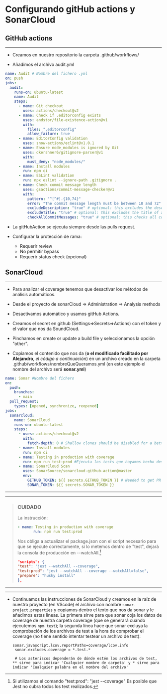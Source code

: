 # Configurando gitHub actions y SonarCloud

## GitHub actions

---

- Creamos en nuestro repositorio la carpeta .github/workflows/

- Añadimos el archivo audit.yml

```yml
name: Audit # Nombre del fichero .yml
on: push
jobs:
  audit:
    runs-on: ubuntu-latest
    name: Audit
    steps:
      - name: Git checkout
        uses: actions/checkout@v2
      - name: Check if .editorconfig exists
        uses: andstor/file-existence-action@v1
        with:
          files: ".editorconfig"
          allow_failure: true
      - name: EditorConfig validation
        uses: snow-actions/eclint@v1.0.1
      - name: Ensure node_modules is ignored by Git
        uses: dkershner6/gitignore-parser@v1
        with:
          must_deny: "node_modules/"
      - name: Install modules
        run: npm ci
      - name: ESLint validation
        run: npx eslint --ignore-path .gitignore .
      - name: Check commit message length
        uses: gsactions/commit-message-checker@v1
        with:
          pattern: "^[^#].{10,74}"
          error: "The commit message length must be between 10 and 72"
          excludeDescription: "true" # optional: this excludes the description body of a pull request
          excludeTitle: "true" # optional: this excludes the title of a pull request
          checkAllCommitMessages: "true" # optional: this checks all commits associated with a pull request
```

- La gitHubAction se ejecuta siempre desde las pulls request.

- Configurar la protección de rama:

  - Requerir review
  - No permitir bypass
  - Requerir status check (opcional)

## SonarCloud

---

- Para analizar el coverage tenemos que desactivar los métodos de análisis automáticos.

- Desde el proyecto de sonarCloud => Administration => Analysis methods

- Desactivamos automático y usamos gitHub Actions.

- Creamos el secret en github (Settings=>Secrets=>Actions) con el token y el valor que nos da SoundCloud.

- Pinchamos en create or update a build file y seleccionamos la opción "other".

- Copiamos el contenido que nos da (**o el modificado facilitado por Alejandro**, _el código a continuación_) en un archivo creado en la carpeta .github/workflows/nombreQueQueramos.yml (en este ejemplo el nombre del archivo será **sonar.yml**)

```yml
name: Sonar #Nombre del fichero
on:
  push:
    branches:
      - main
  pull_request:
    types: [opened, synchronize, reopened]
jobs:
  sonarcloud:
    name: SonarCloud
    runs-on: ubuntu-latest
    steps:
      - uses: actions/checkout@v2
        with:
          fetch-depth: 0 # Shallow clones should be disabled for a better relevancy of analysis
      - name: Install modules
        run: npm ci
      - name: Testing in production with coverage
        run: npm run test:prod #Ejecuta los tests que hayamos hecho desde el servidor.
      - name: SonarCloud Scan
        uses: SonarSource/sonarcloud-github-action@master
        env:
          GITHUB_TOKEN: ${{ secrets.GITHUB_TOKEN }} # Needed to get PR information, if any
          SONAR_TOKEN: ${{ secrets.SONAR_TOKEN }}
```

---

---

> ### **CUIDADO**
>
> La instrucción:
>
> ```yml
> - name: Testing in production with coverage
>        run: npm run test:prod
> ```
>
> Nos obliga a actualizar el package.json con el script necesario para que se ejecute correctamente, si lo metemos dentro de "test", dejará la consola de producción en --watchAll.[^1]
>
> ```json
> "scripts": {
> "test": "jest --watchAll --coverage",
> "test:prod": "jest --watchAll --coverage --watchAll=false",
> "prepare": "husky install"
> },
> ```

---

---

- Continuamos las instrucciones de SonarCloud y creamos en la raíz de nuestro proyecto (en VScode) el archivo con nombre `sonar-project.properties` y copiamos dentro el texto que nos da sonar y le añadimos estas líneas. La primera sirve para que sonar coja los datos de coverage de nuestra carpeta coverage (que se generará cuando ejecutemos `npm test`); la segunda línea hace que sonar excluya la comprobación de los archivos de test a la hora de comprobar el coverage (no tiene sentido intentar testear un archivo de test):

  ```properties
  sonar.javascript.lcov.reportPaths=coverage/lcov.info
   sonar.excludes.coverage = *.test.*

   # Los asteriscos dependerán de dónde estén los archivos de test, ** sirve para indicar 'Cualquier nombre de carpeta' y * sirve para indicar 'Cualquier palabra en el nombre del archivo'
  ```

[^1]: Si utilizamos el comando "test:prod": "jest --coverage" Es posible que Jest no cubra todos los test realizados.
